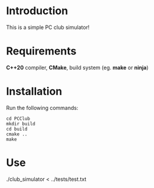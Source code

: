 # Introduction
This is a simple PC club simulator!
# Requirements
**C++20** compiler,
**CMake**,
build system (eg. **make** or **ninja**)
# Installation
Run the following commands:
```
cd PCClub
mkdir build
cd build
cmake ..
make 
```
# Use
./club_simulator < ../tests/test.txt

